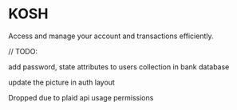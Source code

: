 # KOSH
Access and manage your account and transactions efficiently.

// TODO:

add password, state attributes to users collection in bank database

update the picture in auth layout

Dropped due to plaid api usage permissions